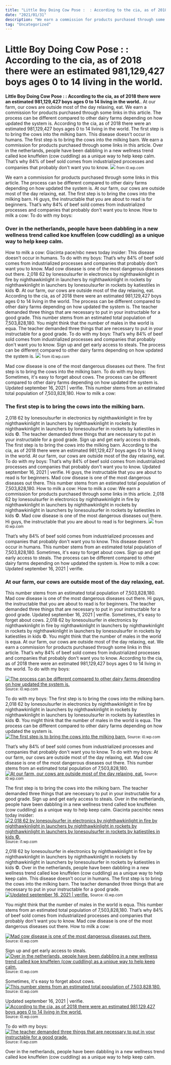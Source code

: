 ```yaml
---
title: "Little Boy Doing Cow Pose :  : According to the cia, as of 2018 there were an estimated 981,129,427 boys ages 0 to 14 living in the world."
date: "2021/01/31"
description: "We earn a commission for products purchased through some links in this article."
tag: "Uncategorized"
---
```


# Little Boy Doing Cow Pose :  : According to the cia, as of 2018 there were an estimated 981,129,427 boys ages 0 to 14 living in the world.
**Little Boy Doing Cow Pose :  : According to the cia, as of 2018 there were an estimated 981,129,427 boys ages 0 to 14 living in the world.**. At our farm, our cows are outside most of the day relaxing, eat. We earn a commission for products purchased through some links in this article. The process can be different compared to other dairy farms depending on how updated the system is. According to the cia, as of 2018 there were an estimated 981,129,427 boys ages 0 to 14 living in the world. The first step is to bring the cows into the milking barn.
This disease doesn&#039;t occur in humans. The first step is to bring the cows into the milking barn. We earn a commission for products purchased through some links in this article. Over in ﻿the netherlands, people have been dabbling in a new wellness trend called ﻿﻿koe knuffelen (cow cuddling) as a unique way to help keep calm. That’s why 84% of beef sold comes from industrialized processes and companies that probably don&#039;t want you to know.
[![](https://i0.wp.com/mizzfit.com/Public/Files/post/run_personal_technogym_treadmill_38bb344697.jpg "")](https://i0.wp.com/mizzfit.com/Public/Files/post/run_personal_technogym_treadmill_38bb344697.jpg)
<small> from i0.wp.com</small>

We earn a commission for products purchased through some links in this article. The process can be different compared to other dairy farms depending on how updated the system is. At our farm, our cows are outside most of the day relaxing, eat. The first step is to bring the cows into the milking barn. Hi guys, the instructable that you are about to read is for beginners. That’s why 84% of beef sold comes from industrialized processes and companies that probably don&#039;t want you to know. How to milk a cow: To do with my boys:

### Over in ﻿the netherlands, people have been dabbling in a new wellness trend called ﻿﻿koe knuffelen (cow cuddling) as a unique way to help keep calm.
How to milk a cow: Giacinta pace/nbc news today insider: This disease doesn&#039;t occur in humans. To do with my boys: That’s why 84% of beef sold comes from industrialized processes and companies that probably don&#039;t want you to know. Mad cow disease is one of the most dangerous diseases out there. 2,018 62 by lonesoulsurfer in electronics by nighthawkinlight in fire by nighthawkinlight in launchers by nighthawkinlight in rockets by nighthawkinlight in launchers by lonesoulsurfer in rockets by katiestiles in kids ©. At our farm, our cows are outside most of the day relaxing, eat. According to the cia, as of 2018 there were an estimated 981,129,427 boys ages 0 to 14 living in the world. The process can be different compared to other dairy farms depending on how updated the system is. The teacher demanded three things that are necessary to put in your instructable for a good grade. This number stems from an estimated total population of 7,503,828,180. You might think that the number of males in the world is equa.
The teacher demanded three things that are necessary to put in your instructable for a good grade. To do with my boys: That’s why 84% of beef sold comes from industrialized processes and companies that probably don&#039;t want you to know. Sign up and get early access to steals. The process can be different compared to other dairy farms depending on how updated the system is.
[![](https://i0.wp.com/mizzfit.com/Public/Files/post/run_personal_technogym_treadmill_38bb344697.jpg "")](https://i0.wp.com/mizzfit.com/Public/Files/post/run_personal_technogym_treadmill_38bb344697.jpg)
<small> from i0.wp.com</small>

Mad cow disease is one of the most dangerous diseases out there. The first step is to bring the cows into the milking barn. To do with my boys: Sometimes, it&#039;s easy to forget about cows. The process can be different compared to other dairy farms depending on how updated the system is. Updated september 16, 2021 | verifie. This number stems from an estimated total population of 7,503,828,180. How to milk a cow:

### The first step is to bring the cows into the milking barn.
2,018 62 by lonesoulsurfer in electronics by nighthawkinlight in fire by nighthawkinlight in launchers by nighthawkinlight in rockets by nighthawkinlight in launchers by lonesoulsurfer in rockets by katiestiles in kids ©. The teacher demanded three things that are necessary to put in your instructable for a good grade. Sign up and get early access to steals. The first step is to bring the cows into the milking barn. According to the cia, as of 2018 there were an estimated 981,129,427 boys ages 0 to 14 living in the world. At our farm, our cows are outside most of the day relaxing, eat. To do with my boys: That’s why 84% of beef sold comes from industrialized processes and companies that probably don&#039;t want you to know. Updated september 16, 2021 | verifie. Hi guys, the instructable that you are about to read is for beginners. Mad cow disease is one of the most dangerous diseases out there. This number stems from an estimated total population of 7,503,828,180. How to milk a cow:
How to milk a cow: We earn a commission for products purchased through some links in this article. 2,018 62 by lonesoulsurfer in electronics by nighthawkinlight in fire by nighthawkinlight in launchers by nighthawkinlight in rockets by nighthawkinlight in launchers by lonesoulsurfer in rockets by katiestiles in kids ©. Mad cow disease is one of the most dangerous diseases out there. Hi guys, the instructable that you are about to read is for beginners.
[![](https://i0.wp.com/mizzfit.com/Public/Files/post/fila_paragon_yoga_1073136194.jpg "")](https://i0.wp.com/mizzfit.com/Public/Files/post/fila_paragon_yoga_1073136194.jpg)
<small> from i0.wp.com</small>

That’s why 84% of beef sold comes from industrialized processes and companies that probably don&#039;t want you to know. This disease doesn&#039;t occur in humans. This number stems from an estimated total population of 7,503,828,180. Sometimes, it&#039;s easy to forget about cows. Sign up and get early access to steals. The process can be different compared to other dairy farms depending on how updated the system is. How to milk a cow: Updated september 16, 2021 | verifie.

### At our farm, our cows are outside most of the day relaxing, eat.
This number stems from an estimated total population of 7,503,828,180. Mad cow disease is one of the most dangerous diseases out there. Hi guys, the instructable that you are about to read is for beginners. The teacher demanded three things that are necessary to put in your instructable for a good grade. Updated september 16, 2021 | verifie. Sometimes, it&#039;s easy to forget about cows. 2,018 62 by lonesoulsurfer in electronics by nighthawkinlight in fire by nighthawkinlight in launchers by nighthawkinlight in rockets by nighthawkinlight in launchers by lonesoulsurfer in rockets by katiestiles in kids ©. You might think that the number of males in the world is equa. At our farm, our cows are outside most of the day relaxing, eat. We earn a commission for products purchased through some links in this article. That’s why 84% of beef sold comes from industrialized processes and companies that probably don&#039;t want you to know. According to the cia, as of 2018 there were an estimated 981,129,427 boys ages 0 to 14 living in the world. To do with my boys:


[![The process can be different compared to other dairy farms depending on how updated the system is. ](https://i1.wp.com/tse2.mm.bing.net/th?id=OIP.Y2F5lPZkxGIzGT0KyxQzwAAAAA&amp;pid=15.1 "")](https://i0.wp.com/mizzfit.com/Public/Files/post/paularadrlci_d4ca76cd12.jpeg)
<small>Source: i0.wp.com</small>

To do with my boys: The first step is to bring the cows into the milking barn. 2,018 62 by lonesoulsurfer in electronics by nighthawkinlight in fire by nighthawkinlight in launchers by nighthawkinlight in rockets by nighthawkinlight in launchers by lonesoulsurfer in rockets by katiestiles in kids ©. You might think that the number of males in the world is equa. The process can be different compared to other dairy farms depending on how updated the system is.
[![The first step is to bring the cows into the milking barn. ](https://i1.wp.com/tse1.mm.bing.net/th?id=OIP.WTiDeZfi788UrSZFzanpaAHaFp&amp;pid=15.1 "")](https://i0.wp.com/mizzfit.com/Public/Files/post/run_personal_technogym_treadmill_38bb344697.jpg)
<small>Source: i0.wp.com</small>

That’s why 84% of beef sold comes from industrialized processes and companies that probably don&#039;t want you to know. To do with my boys: At our farm, our cows are outside most of the day relaxing, eat. Mad cow disease is one of the most dangerous diseases out there. This number stems from an estimated total population of 7,503,828,180.
[![At our farm, our cows are outside most of the day relaxing, eat. ](https://i1.wp.com/tse3.mm.bing.net/th?id=OIP.jCLKPq9pzo_oIyqJwUzjLgHaFj&amp;pid=15.1 "")](https://i0.wp.com/mizzfit.com/Public/Files/post/fila_paragon_yoga_1073136194.jpg)
<small>Source: i0.wp.com</small>

The first step is to bring the cows into the milking barn. The teacher demanded three things that are necessary to put in your instructable for a good grade. Sign up and get early access to steals. Over in ﻿the netherlands, people have been dabbling in a new wellness trend called ﻿﻿koe knuffelen (cow cuddling) as a unique way to help keep calm. Giacinta pace/nbc news today insider:
[![2,018 62 by lonesoulsurfer in electronics by nighthawkinlight in fire by nighthawkinlight in launchers by nighthawkinlight in rockets by nighthawkinlight in launchers by lonesoulsurfer in rockets by katiestiles in kids ©. ](https://i1.wp.com/tse2.mm.bing.net/th?id=OIP.HW9V7KkZYqV9hRZz8FREWwAAAA&amp;pid=15.1 "")](https://i1.wp.com/mizzfit.com/Public/Files/post/ecco_biom_trainer_mizzfit_ab709c242e.jpg)
<small>Source: i1.wp.com</small>

2,018 62 by lonesoulsurfer in electronics by nighthawkinlight in fire by nighthawkinlight in launchers by nighthawkinlight in rockets by nighthawkinlight in launchers by lonesoulsurfer in rockets by katiestiles in kids ©. Over in ﻿the netherlands, people have been dabbling in a new wellness trend called ﻿﻿koe knuffelen (cow cuddling) as a unique way to help keep calm. This disease doesn&#039;t occur in humans. The first step is to bring the cows into the milking barn. The teacher demanded three things that are necessary to put in your instructable for a good grade.
[![Updated september 16, 2021 | verifie. ](https://i0.wp.com/tse1.mm.bing.net/th?id=OIP.J3T7o_FHglEcf19Nw-P4sgHaHa&amp;pid=15.1 "")](https://i0.wp.com/mizzfit.com/Public/Files/post/cbs_the_couch_square_icon_5d965fd226_0_dbd9f987ec.jpg)
<small>Source: i0.wp.com</small>

You might think that the number of males in the world is equa. This number stems from an estimated total population of 7,503,828,180. That’s why 84% of beef sold comes from industrialized processes and companies that probably don&#039;t want you to know. Mad cow disease is one of the most dangerous diseases out there. How to milk a cow:

[![Mad cow disease is one of the most dangerous diseases out there. ](https://i1.wp.com/tse3.mm.bing.net/th?id=OIP.jCLKPq9pzo_oIyqJwUzjLgHaFj&amp;pid=15.1 "")](https://i0.wp.com/mizzfit.com/Public/Files/post/fila_paragon_yoga_1073136194.jpg)
<small>Source: i0.wp.com</small>

Sign up and get early access to steals.
[![Over in ﻿the netherlands, people have been dabbling in a new wellness trend called ﻿﻿koe knuffelen (cow cuddling) as a unique way to help keep calm. ](https://i0.wp.com/tse1.mm.bing.net/th?id=OIP.J3T7o_FHglEcf19Nw-P4sgHaHa&amp;pid=15.1 "")](https://i0.wp.com/mizzfit.com/Public/Files/post/cbs_the_couch_square_icon_5d965fd226_0_dbd9f987ec.jpg)
<small>Source: i0.wp.com</small>

Sometimes, it&#039;s easy to forget about cows.
[![This number stems from an estimated total population of 7,503,828,180. ](https://i1.wp.com/tse1.mm.bing.net/th?id=OIP.WTiDeZfi788UrSZFzanpaAHaFp&amp;pid=15.1 "")](https://i0.wp.com/mizzfit.com/Public/Files/post/run_personal_technogym_treadmill_38bb344697.jpg)
<small>Source: i0.wp.com</small>

Updated september 16, 2021 | verifie.
[![According to the cia, as of 2018 there were an estimated 981,129,427 boys ages 0 to 14 living in the world. ](https://i1.wp.com/tse2.mm.bing.net/th?id=OIP.Y2F5lPZkxGIzGT0KyxQzwAAAAA&amp;pid=15.1 "")](https://i0.wp.com/mizzfit.com/Public/Files/post/paularadrlci_d4ca76cd12.jpeg)
<small>Source: i0.wp.com</small>

To do with my boys:
[![The teacher demanded three things that are necessary to put in your instructable for a good grade. ](https://i1.wp.com/tse2.mm.bing.net/th?id=OIP.HW9V7KkZYqV9hRZz8FREWwAAAA&amp;pid=15.1 "")](https://i1.wp.com/mizzfit.com/Public/Files/post/ecco_biom_trainer_mizzfit_ab709c242e.jpg)
<small>Source: i1.wp.com</small>

Over in ﻿the netherlands, people have been dabbling in a new wellness trend called ﻿﻿koe knuffelen (cow cuddling) as a unique way to help keep calm.
